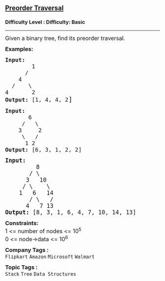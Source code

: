 <h2><a href="https://www.geeksforgeeks.org/problems/preorder-traversal/1?page=1&category=Tree&difficulty=Basic&sortBy=submissions">Preorder Traversal</a></h2><h3>Difficulty Level : Difficulty: Basic</h3><hr><div class="problems_problem_content__Xm_eO" style="user-select: auto;"><p style="user-select: auto;"><span style="font-size: 18px; user-select: auto;">Given a&nbsp;binary tree, find&nbsp;its&nbsp;preorder traversal.</span></p>
<p style="user-select: auto;"><span style="font-size: 18px; user-select: auto;"><strong style="user-select: auto;">Examples:</strong></span></p>
<pre style="user-select: auto;"><span style="font-size: 18px; user-select: auto;"><strong style="user-select: auto;">Input:</strong>
&nbsp; &nbsp; &nbsp; &nbsp; 1 &nbsp; &nbsp; &nbsp;
      /&nbsp; &nbsp; &nbsp; &nbsp; &nbsp; 
    4 &nbsp; &nbsp;
  /&nbsp; &nbsp; \ &nbsp; 
4&nbsp; &nbsp; &nbsp; &nbsp;2
<strong style="user-select: auto;">Output: </strong>[1, 4, 4, 2</span><span style="font-size: 22px; user-select: auto;">]</span>
</pre>
<pre style="user-select: auto;"><span style="font-size: 18px; user-select: auto;"><strong style="user-select: auto;">Input:</strong>
       6
&nbsp;    /   \
&nbsp;   3     2
&nbsp;    \   / 
&nbsp;     1 2
<strong style="user-select: auto;">Output: </strong>[6, 3, 1, 2, 2] </span></pre>
<pre style="user-select: auto;"><span style="font-size: 14pt; user-select: auto;"><strong style="font-size: 14pt; user-select: auto;">Input:<br style="user-select: auto;"></strong><span style="font-size: 14pt; user-select: auto;"> </span><span style="font-size: 18.6667px; user-select: auto;">        8
       / \
      3   10
     / \    \
    1   6   14
       / \   /
      4   7 13
</span><strong style="font-size: 14pt; user-select: auto;">Output:</strong><span style="font-size: 14pt; user-select: auto;"> [</span><span style="font-size: 18.6667px; user-select: auto;">8, 3, 1, 6, 4, 7, 10, 14, 13]</span></span></pre>
<p style="user-select: auto;"><span style="font-size: 18px; user-select: auto;"><strong style="user-select: auto;">Constraints:</strong><br style="user-select: auto;">1 &lt;= number of nodes &lt;= 10<sup style="user-select: auto;">5</sup><br style="user-select: auto;">0 &lt;= node-&gt;data &lt;= 10<sup style="user-select: auto;">6</sup></span></p></div><p><span style=font-size:18px><strong>Company Tags : </strong><br><code>Flipkart</code>&nbsp;<code>Amazon</code>&nbsp;<code>Microsoft</code>&nbsp;<code>Walmart</code>&nbsp;<br><p><span style=font-size:18px><strong>Topic Tags : </strong><br><code>Stack</code>&nbsp;<code>Tree</code>&nbsp;<code>Data Structures</code>&nbsp;